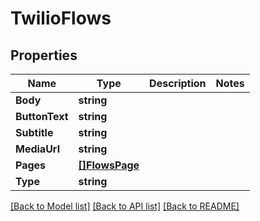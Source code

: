 # TwilioFlows

## Properties

Name | Type | Description | Notes
------------ | ------------- | ------------- | -------------
**Body** | **string** |  |
**ButtonText** | **string** |  |
**Subtitle** | **string** |  |
**MediaUrl** | **string** |  |
**Pages** | [**[]FlowsPage**](FlowsPage.md) |  |
**Type** | **string** |  |

[[Back to Model list]](../README.md#documentation-for-models) [[Back to API list]](../README.md#documentation-for-api-endpoints) [[Back to README]](../README.md)


